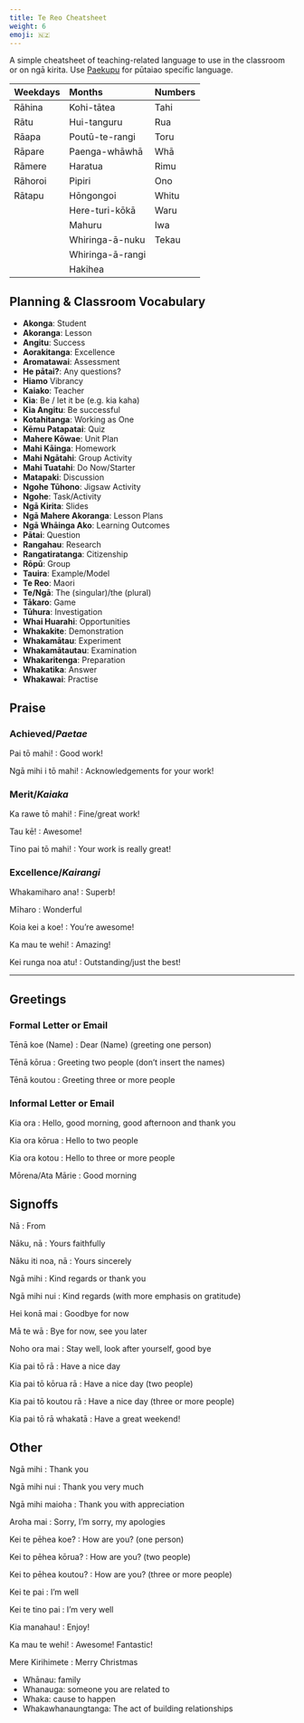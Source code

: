 ```yaml
---
title: Te Reo Cheatsheet
weight: 6
emoji: 🇳🇿
---
```


A simple cheatsheet of teaching-related language to use in the classroom or on ngā kirita. Use [Paekupu](https://paekupu.co.nz/words/wordlist/te-reo-pūtaiao/english-to-maori) for pūtaiao specific language.

| Weekdays   | Months             | Numbers   |
| :--------- | :----------------- | :-------- |
| Rāhina     | Kohi-tātea         | Tahi      |
| Rātu       | Hui-tanguru        | Rua       |
| Rāapa      | Poutū-te-rangi     | Toru      |
| Rāpare     | Paenga-whāwhā      | Whā       |
| Rāmere     | Haratua            | Rimu      |
| Rāhoroi    | Pipiri             | Ono       |
| Rātapu     | Hōngongoi          | Whitu     |
|            | Here-turi-kōkā     | Waru      |
|            | Mahuru             | Iwa       |
|            | Whiringa-ā-nuku    | Tekau     |
|            | Whiringa-ā-rangi   |           |
|            | Hakihea            |           |

## Planning & Classroom Vocabulary

- __Akonga__: Student
- __Akoranga__: Lesson
- __Angitu__: Success
- __Aorakitanga__: Excellence
- __Aromatawai__: Assessment
- __He pātai?__: Any questions?
- __Hiamo__ Vibrancy
- __Kaiako__: Teacher
- __Kia__: Be / let it be (e.g. kia kaha)
- __Kia Angitu__: Be successful
- __Kotahitanga__: Working as One
- __Kēmu Patapatai__: Quiz
- __Mahere Kōwae__: Unit Plan
- __Mahi Kāinga__: Homework
- __Mahi Ngātahi__: Group Activity
- __Mahi Tuatahi__: Do Now/Starter
- __Matapaki__: Discussion
- __Ngohe Tūhono__: Jigsaw Activity
- __Ngohe__: Task/Activity
- __Ngā Kirita__: Slides
- __Ngā Mahere Akoranga__: Lesson Plans
- __Ngā Whāinga Ako__: Learning Outcomes
- __Pātai__: Question
- __Rangahau__: Research
- __Rangatiratanga__: Citizenship
- __Rōpū__: Group
- __Tauira__: Example/Model
- __Te Reo__: Maori
- __Te/Ngā__: The (singular)/the (plural)
- __Tākaro__: Game
- __Tūhura__: Investigation
- __Whai Huarahi__: Opportunities
- __Whakakite__: Demonstration
- __Whakamātau__: Experiment
- __Whakamātautau__: Examination
- __Whakaritenga__: Preparation
- __Whakatika__: Answer
- __Whakawai__: Practise

## Praise

### Achieved/_Paetae_

Pai tō mahi!
: Good work!

Ngā mihi i tō mahi!
: Acknowledgements for your work!

### Merit/_Kaiaka_

Ka rawe tō mahi!
: Fine/great work!

Tau kē!
: Awesome!

Tino pai tō mahi!
: Your work is really great!

### Excellence/_Kairangi_

Whakamiharo ana!
: Superb! 

Mīharo
: Wonderful

Koia kei a koe!
: You’re awesome!

Ka mau te wehi!
: Amazing!

Kei runga noa atu!
: Outstanding/just the best!

---

## Greetings

### Formal Letter or Email

Tēnā koe (Name)
: Dear (Name) (greeting one person)

Tēnā kōrua
: Greeting two people (don’t insert the names)

Tēnā koutou
: Greeting three or more people

### Informal Letter or Email

Kia ora
: Hello, good morning, good afternoon and thank you

Kia ora kōrua
: Hello to two people

Kia ora kotou
: Hello to three or more people

Mōrena/Ata Mārie
: Good morning

## Signoffs

Nā
: From

Nāku, nā
: Yours faithfully

Nāku iti noa, nā
: Yours sincerely

Ngā mihi
: Kind regards or thank you

Ngā mihi nui
: Kind regards (with more emphasis on gratitude)

Hei konā mai
: Goodbye for now

Mā te wā
: Bye for now, see you later

Noho ora mai
: Stay well, look after yourself, good bye

Kia pai tō rā
: Have a nice day

Kia pai tō kōrua rā
: Have a nice day (two people)

Kia pai tō koutou rā
: Have a nice day (three or more people)

Kia pai tō rā whakatā
: Have a great weekend!

## Other

Ngā mihi
: Thank you

Ngā mihi nui
: Thank you very much

Ngā mihi maioha
: Thank you with appreciation

Aroha mai
: Sorry, I’m sorry, my apologies

Kei te pēhea koe?
: How are you? (one person)

Kei to pēhea kōrua?
: How are you? (two people)

Kei to pēhea koutou?
: How are you? (three or more people)

Kei te pai
: I’m well

Kei te tino pai
: I’m very well

Kia manahau!
: Enjoy!

Ka mau te wehi!
: Awesome! Fantastic!

Mere Kirihimete
: Merry Christmas

- Whānau: family
- Whanauga: someone you are related to
- Whaka: cause to happen
- Whakawhanaungtanga: The act of building relationships



